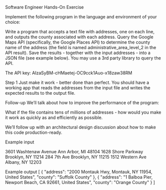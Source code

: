 Software Engineer Hands-On Exercise

Implement the following program in the language and environment of your choice:

Write a program that accepts a text file with addresses, one on each line, and outputs the county associated with each address. 
Query the Google Maps API (specifically, the Google Places API) to determine the county name of the address (the field is named administrative_area_level_2 in the API result). Save the results - together with the input addresses - into a JSON file (see example below). You may use a 3rd party library to query the API.

The API key: AIzaSyBM-cHMaetej-OC9cck1Auo-x18zaw38RM

Step 1
Just make it work - better done than perfect. You should have a working app that reads the addresses from the input file and writes the expected results to the output file.

Follow-up
We’ll talk about how to improve the performance of the program:

What if the file contains tens of millions of addresses - how would you make it work as quickly as and efficiently as possible.

We’ll follow up with an architectural design discussion about how to make this code production-ready.




Example input

3601 Washtenaw Avenue Ann Arbor, MI 48104
1628 Shore Parkway Brooklyn, NY 11214
284 7th Ave Brooklyn, NY 11215
1512 Western Ave Albany, NY 12203



Example output
[
  {
    "address": "2000 Montauk Hwy, Montauk, NY 11954, United States",
    "county": "Suffolk County"
  },
  {
    "address": "1 Balboa Pier, Newport Beach, CA 92661, United States",
    "county": "Orange County"
  }
]
